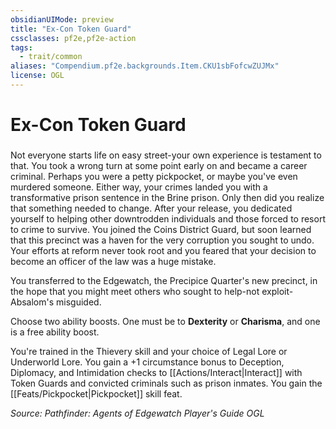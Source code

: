 ```yaml
---
obsidianUIMode: preview
title: "Ex-Con Token Guard"
cssclasses: pf2e,pf2e-action
tags:
  - trait/common
aliases: "Compendium.pf2e.backgrounds.Item.CKU1sbFofcwZUJMx"
license: OGL
---
```

# Ex-Con Token Guard

### 






Not everyone starts life on easy street-your own experience is testament to that. You took a wrong turn at some point early on and became a career criminal. Perhaps you were a petty pickpocket, or maybe you've even murdered someone. Either way, your crimes landed you with a transformative prison sentence in the Brine prison. Only then did you realize that something needed to change. After your release, you dedicated yourself to helping other downtrodden individuals and those forced to resort to crime to survive. You joined the Coins District Guard, but soon learned that this precinct was a haven for the very corruption you sought to undo. Your efforts at reform never took root and you feared that your decision to become an officer of the law was a huge mistake.

You transferred to the Edgewatch, the Precipice Quarter's new precinct, in the hope that you might meet others who sought to help-not exploit-Absalom's misguided.

Choose two ability boosts. One must be to **Dexterity** or **Charisma**, and one is a free ability boost.

You're trained in the Thievery skill and your choice of Legal Lore or Underworld Lore. You gain a +1 circumstance bonus to Deception, Diplomacy, and Intimidation checks to [[Actions/Interact|Interact]] with Token Guards and convicted criminals such as prison inmates. You gain the [[Feats/Pickpocket|Pickpocket]] skill feat.

*Source: Pathfinder: Agents of Edgewatch Player's Guide*
*OGL*